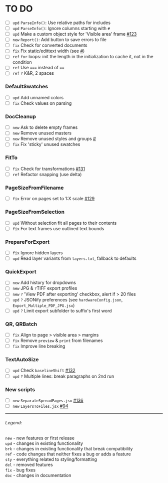 # TO DO

- [ ] `upd` `ParseInfo()`: Use relative paths for includes
- [ ] `upd` `ParseInfo()`: Ignore columns starting with `#`
- [ ] `upd` Make a custom object style for 'Visible area' frame [#123](https://github.com/pchiorean/Indentz/issues/123)
- [ ] `new` `Report()`: Add button to save errors to file
- [ ] `fix` Check for converted documents
- [ ] `fix` Fix static/edittext width (see [#](https://twitter.com/indiscripts/status/1408788941550108674))
- [ ] `ref` `for` loops: init the length in the initialization to cache it, not in the condition
- [ ] `ref` Use `===` instead of `==`
- [ ] `ref` `?` K&R, 2 spaces

### DefaultSwatches
- [ ] `upd` Add unnamed colors
- [ ] `fix` Check values on parsing

### DocCleanup
- [ ] `new` Ask to delete empty frames
- [ ] `new` Remove unused masters
- [ ] `new` Remove unused styles and groups [#](https://community.adobe.com/t5/indesign/delete-unused-paragraph-styles/m-p/1089672#M165331)
- [ ] `fix` Fix 'sticky' unused swatches

### FitTo
- [ ] `fix` Check for transformations [#131](https://github.com/pchiorean/Indentz/issues/131) <!-- ItemTransform = [1 0 0 1 0 0] -->
- [ ] `ref` Refactor snapping (use delta)

### PageSizeFromFilename
- [ ] `fix` Error on pages set to 1:X scale [#129](https://github.com/pchiorean/Indentz/issues/129)

### PageSizeFromSelection
- [ ] `upd` Without selection fit all pages to their contents
- [ ] `fix` For text frames use outlined text bounds

### PrepareForExport
- [ ] `fix` Ignore hidden layers
- [ ] `upd` Read layer variants from `layers.txt`, fallback to defaults

### QuickExport
- [ ] `new` Add history for dropdowns
- [ ] `new` JPG & `?`TIFF export profiles
- [ ] `new` `?` 'View PDF after exporting' checkbox, alert if > 20 files
- [ ] `upd` `?` JSONify preferences (see `hardwareConfig.json`, `Export_Multiple_PDF_JPG.jsx`)
- [ ] `upd` `?` Limit export subfolder to suffix's first word

### QR, QRBatch
- [ ] `fix` Align to page > visible area > margins
- [ ] `fix` Remove `preview` & `print` from filenames
- [ ] `fix` Improve line breaking

### TextAutoSize
- [ ] `upd` Check `baselineShift` [#132](https://github.com/pchiorean/Indentz/issues/132)
- [ ] `upd` `?` Multiple lines: break paragraphs on 2nd run

### New scripts
- [ ] `new` `SeparateSpreadPages.jsx` [#136](https://github.com/pchiorean/Indentz/issues/136)
- [ ] `new` `LayersToFiles.jsx` [#94](https://github.com/pchiorean/Indentz/issues/94)

---

###### Legend:

`new` - new features or first release\
`upd` - changes in existing functionality\
`brk` - changes in existing functionality that break compatibility\
`ref` - code changes that neither fixes a bug or adds a feature\
`sty` - everything related to styling/formatting\
`del` - removed features\
`fix` - bug fixes\
`doc` - changes in documentation